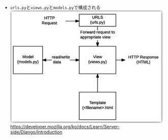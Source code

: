 - `urls.py`と`views.py`と`models.py`で構成される
  ![](../image/djang_component.jpg)
  https://developer.mozilla.org/ko/docs/Learn/Server-side/Django/Introduction
